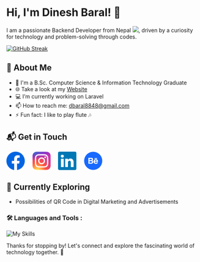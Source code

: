 # Hi, I'm Dinesh Baral! 👋

I am a passionate Backend Developer from Nepal <img src="https://camo.githubusercontent.com/b0515f00aebd4f76b5aab2601347ad35bc0e1ad56950e8f4772c831f0cf6ba3d/68747470733a2f2f692e70696e696d672e636f6d2f6f726967696e616c732f61332f35632f63302f61333563633038663330653833623030356239343562316638336630656133372e676966" width="12">, driven by a curiosity for technology and problem-solving through codes.  

[![GitHub Streak](https://github-readme-streak-stats.herokuapp.com?user=d-baral&theme=react)](https://git.io/streak-stats)

## 🚀 About Me

- 🔭 I'm a B.Sc. Computer Science & Information Technology Graduate
- 🌐 Take a look at my <a href="https://www.dineshbaral.com.np/">Website</a>
- 💻 I’m currently working on Laravel
- 📫 How to reach me: <a href="mailto:dbaral8848@gmail.com">dbaral8848@gmail.com</a>
- ⚡ Fun fact: I like to play flute 🎶

## 📬 Get in Touch

[![Facebook Badge](https://raw.githubusercontent.com/d-baral/d-baral/main/facebook.svg)](https://www.facebook.com/dinz.111) &nbsp;&nbsp;&nbsp;
[![Instagram Badge](https://raw.githubusercontent.com/d-baral/d-baral/main/instagram.svg)](https://www.instagram.com/dinz.111/) &nbsp;&nbsp;&nbsp;
[![LinkedIn Badge](https://raw.githubusercontent.com/d-baral/d-baral/main/linkedin.svg)](https://www.linkedin.com/in/d-baral/) &nbsp;&nbsp;&nbsp;
[![Behance Badge](https://raw.githubusercontent.com/d-baral/d-baral/main/behance.svg)](https://www.behance.net/dineshbaral) &nbsp;&nbsp;&nbsp;


## 🌱 Currently Exploring

  - Possibilities of QR Code in Digital Marketing and Advertisements


### :hammer_and_wrench: Languages and Tools :

![My Skills](https://go-skill-icons.vercel.app/api/icons?i=ps,ai,figma,xd,html,css,js,php,laravel,livewire,mysql,postgres,git,github,gitlab,vscode,postman)

Thanks for stopping by! Let's connect and explore the fascinating world of technology together. 🚀
